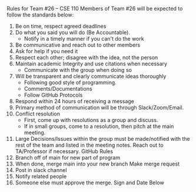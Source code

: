 Rules for Team #26 – CSE 110
Members of Team #26 will be expected to follow the standards below:
1.	Be on time, respect agreed deadlines
2.	Do what you said you will do (Be Accountable).
	- Notify in a timely manner if you can't do the work
3.	Be communicative and reach out to other members
4.	Ask for help if you need it
5.	Respect each other; disagree with the idea, not the person
6.	Maintain academic Integrity and use citations when necessary
	- Communicate with the group when doing so
7.	Will be transparent and clearly communicate ideas thoroughly
	- Following good style of programming.
	- Comments/Documentations
	- Follow GitHub Protocols
8.	Respond within 24 hours of receiving a message
9.	Primary method of communication will be through Slack/Zoom/Email.
10.	Conflict resolution
	- First, come up with resolutions as a group and discuss.
	- If in small groups, come to a resolution, then pitch at the main meeting.
11.	Large Decisions/Issues within the group must be made/notified with the rest of the team and listed in the meeting notes. Reach out to TA/Professor if necessary.
GitHub Rules
1.	Branch off of main for new part of program
2.	When done, merge main into your new branch Make merge request
3.	Post in slack channel
4.	Notify related people
5.	Someone else must approve the merge.
Sign and Date Below

